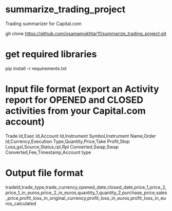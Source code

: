 # summarize_trading_project
Trading summarizer for Capital.com

git clone https://github.com/osamamukhtar11/summarize_trading_project.git

# get required libraries
pip install -r requirements.txt

# Input file format (export an Activity report for OPENED and CLOSED activities from your Capital.com account)
Trade Id,Exec Id,Account Id,Instrument Symbol,Instrument Name,Order Id,Currency,Execution Type,Quantity,Price,Take Profit,Stop Loss,gsl,Source,Status,rpl,Rpl Converted,Swap,Swap Converted,Fee,Timestamp,Account type

# Output file format
tradeId,trade_type,trade_currency,opened_date,closed_date,price_1,price_2,price_1_in_euros,price_2_in_euros,quantity_1,quantity_2,purchase_price,sales_price,profit_loss_in_original_currency,profit_loss_in_euros,profit_loss_in_euros_calculated
